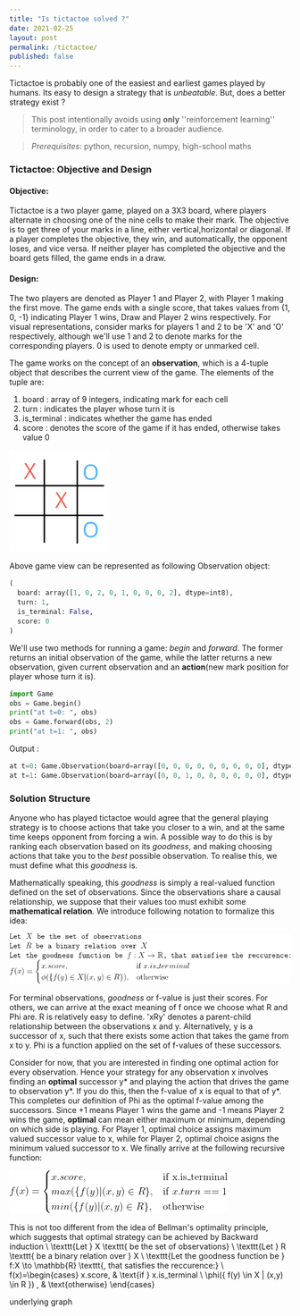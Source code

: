 ```yaml
---
title: "Is tictactoe solved ?"
date: 2021-02-25
layout: post
permalink: /tictactoe/
published: false
---
```

Tictactoe is probably one of the easiest and earliest games played by humans. Its easy to design a strategy that is _unbeatable_. But, does a better strategy exist ? 

>This post intentionally avoids using **only** ''reinforcement learning'' terminology, in order to cater to a broader audience.  

> _Prerequisites_: python, recursion, numpy, high-school maths 

### Tictactoe: Objective and Design
#### Objective:
Tictactoe is a two player game, played on a 3X3 board, where players alternate in choosing one of the nine cells to make their mark. The objective is to get three of your marks in a line, either vertical,horizontal or diagonal. If a player completes the objective, they win, and automatically, the opponent loses, and vice versa. If neither player has completed the objective and the board gets filled, the game ends in a draw.   

#### Design: 
The two players are denoted as Player 1 and Player 2, with Player 1 making the first move. The game ends with a single score, that takes values from {1, 0, -1} indicating Player 1 wins, Draw and Player 2 wins respectively. For visual representations, consider marks for players 1 and 2 to be 'X' and 'O' respectively, although we'll use 1 and 2 to denote marks for the corresponding players. 0 is used to denote empty or unmarked cell. 

The game works on the concept of an **observation**, which is a 4-tuple object that describes the current view of the game. The elements of the tuple are:
1. board : array of 9 integers, indicating mark for each cell
2. turn : indicates the player whose turn it is
3. is_terminal : indicates whether the game has ended
4. score : denotes the score of the game if it has ended, otherwise takes value 0

![tictactoe game!](../x_and_o.png "tictactoe game view")

Above game view can be represented as following Observation object:

```python
(
  board: array([1, 0, 2, 0, 1, 0, 0, 0, 2], dtype=int8),
  turn: 1,
  is_terminal: False,
  score: 0
)
```

We'll use two methods for running a game: _begin_ and _forward_. The former returns an initial observation of the game, while the latter returns a new observation, given current observation and an **action**(new mark position for player whose turn it is). 

```python
import Game
obs = Game.begin()
print("at t=0: ", obs)
obs = Game.forward(obs, 2)
print("at t=1: ", obs)
```
Output 
:
```python
at t=0: Game.Observation(board=array([0, 0, 0, 0, 0, 0, 0, 0, 0], dtype=int8), turn=1, is_terminal=False, score=0)
at t=1: Game.Observation(board=array([0, 0, 1, 0, 0, 0, 0, 0, 0], dtype=int8), turn=2, is_terminal=False, score=0)
```
### Solution Structure
Anyone who has played tictactoe would agree that the general playing strategy is to choose actions that take you closer to a win, and at the same time keeps opponent from forcing a win. A possible way to do this is by ranking each observation based on its _goodness_, and making choosing actions that take you to the _best_ possible observation. To realise this, we must define what this _goodness_ is. 

Mathematically speaking, this _goodness_ is simply a real-valued function defined on the set of observations. Since the observations share a causal relationship, we suppose that their values too must exhibit some **mathematical relation**. We introduce following notation to formalize this idea:

![notations!](../notations.png "math notations")

For terminal observations, _goodness_ or f-value is just their scores. For others, we can arrive at the exact meaning of f once we choose what R and Phi are. 
R is relatively easy to define. 'xRy' denotes a parent-child relationship between the observations x and y. Alternatively, y is a successor of x, such that there exists some action that takes the game from x to y.  Phi is a function applied on the set of f-values of these successors. 

Consider for now, that you are interested in finding one optimal action for every observation. Hence your strategy for any observation x involves finding an **optimal** successor y* and playing the action that drives the game to observation y*. If you do this, then the f-value of x is equal to that of y*. This completes our definition of Phi as the optimal f-value among the successors. Since +1 means Player 1 wins the game and -1 means Player 2 wins the game, **optimal** can mean either maximum or minimum, depending on which side is playing. For Player 1, optimal choice assigns maximum valued successor value to x, while for Player 2, optimal choice asigns the minimum valued successor to x. We finally arrive at the following recursive function:

![recursive expression!](../f_recursive.png "recursive expression")

This is not too different from the idea of Bellman's optimality principle, which suggests that optimal strategy can be achieved by 
Backward induction
\\
\texttt{Let } X \texttt{ be the set of observations} \\
\texttt{Let } R \texttt{ be a binary relation over } X \\
\texttt{Let the goodness function be } f:X \to \mathbb{R} \texttt{, that satisfies the reccurence:} \\
f(x)=\begin{cases} x.score, & \text{if } x.is\_terminal \\
\phi(\{ f(y) \in X | (x,y) \in R \}) , & \text{otherwise}
		 \end{cases}
		 
underlying graph
